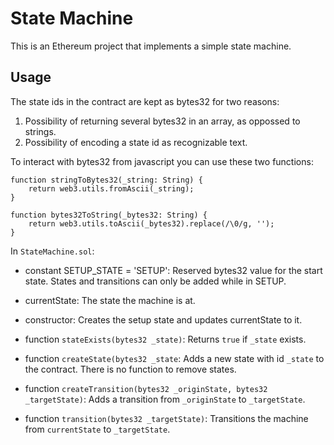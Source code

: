 # State Machine

This is an Ethereum project that implements a simple state machine.

## Usage

The state ids in the contract are kept as bytes32 for two reasons:
1. Possibility of returning several bytes32 in an array, as oppossed to strings.
2. Possibility of encoding a state id as recognizable text.

To interact with bytes32 from javascript you can use these two functions:
```
function stringToBytes32(_string: String) {
    return web3.utils.fromAscii(_string);
}

function bytes32ToString(_bytes32: String) {
    return web3.utils.toAscii(_bytes32).replace(/\0/g, '');
}
```

In `StateMachine.sol`:
* constant SETUP_STATE = 'SETUP': Reserved bytes32 value for the start state. States and transitions can only be added while in SETUP.
* currentState: The state the machine is at.

* constructor: Creates the setup state and updates currentState to it.

* function `stateExists(bytes32 _state)`: Returns `true` if `_state` exists.
* function `createState(bytes32 _state`: Adds a new state with id `_state` to the contract. There is no function to remove states.
* function `createTransition(bytes32 _originState, bytes32 _targetState)`: Adds a transition from `_originState` to `_targetState`.
* function `transition(bytes32 _targetState)`: Transitions the machine from `currentState` to `_targetState`.